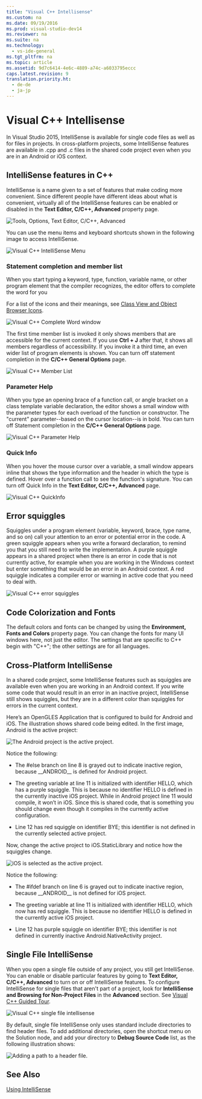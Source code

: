 ```yaml
---
title: "Visual C++ Intellisense"
ms.custom: na
ms.date: 09/19/2016
ms.prod: visual-studio-dev14
ms.reviewer: na
ms.suite: na
ms.technology: 
  - vs-ide-general
ms.tgt_pltfrm: na
ms.topic: article
ms.assetid: 9d7c6414-4e6c-4889-a74c-a6033795eccc
caps.latest.revision: 9
translation.priority.ht: 
  - de-de
  - ja-jp
---
```

# Visual C++ Intellisense
In Visual Studio 2015, IntelliSense is available for single code files as well as for files in projects. In cross-platform projects, some IntelliSense features are available in .cpp and .c files in the shared code project even when you are in an Android or iOS context.  
  
## IntelliSense features in C++  
 IntelliSense is a name given to a set of features that make coding more convenient. Since different people have different ideas about what is convenient, virtually all of the IntelliSense features can be enabled or disabled in the **Text Editor, C/C++, Advanced** property page.  
  
 ![Tools, Options, Text Editor, C&#47;C&#43;&#43;, Advanced](../vs140/media/sIntelliSenseCppToolsOptions.PNG "sIntelliSenseCppToolsOptions")  
  
 You can use the menu items and keyboard shortcuts shown in the following image to access IntelliSense.  
  
 ![Visual C&#43;&#43; IntelliSense Menu](../vs140/media/vs2015_cpp_intellisense_menu.png "vs2015_cpp_intellisense_menu")  
  
### Statement completion and member list  
 When you start typing a keyword, type, function, variable name, or other program element that the compiler recognizes, the editor offers to complete the word for you  
  
 For a list of the icons and their meanings, see [Class View and Object Browser Icons](../vs140/Class-View-and-Object-Browser-Icons.md).  
  
 ![Visual C&#43;&#43; Complete Word window](../vs140/media/vs2015_cpp_complete_word.png "vs2015_cpp_complete_word")  
  
 The first time member list is invoked it only shows members that are accessible for the current context. If you use **Ctrl + J** after that, it shows all members regardless of accessibility. If you invoke it a third time, an even wider list of program elements is shown. You can turn off statement completion in the **C/C++ General Options** page.  
  
 ![Visual C&#43;&#43; Member List](../vs140/media/vs2015_cpp_list_members.png "vs2015_cpp_list_members")  
  
### Parameter Help  
 When you type an opening brace of a function call, or angle bracket on a class template variable declaration, the editor shows a small window with the parameter types for each overload of the function or constructor. The "current" parameter--based on the cursor location--is in bold. You can turn off Statement completion in the **C/C++ General Options** page.  
  
 ![Visual C&#43;&#43; Parameter Help](../vs140/media/vs_2015_cpp_param_help.png "vs_2015_cpp_param_help")  
  
### Quick Info  
 When you hover the mouse cursor over a variable, a small window appears inline that shows the type information and the header in which the type is defined. Hover over a function call to see the function's signature. You can turn off Quick Info in the **Text Editor, C/C++, Advanced** page.  
  
 ![Visual C&#43;&#43; QuickInfo](../vs140/media/vs2015_cpp_quickInfo.png "vs2015_cpp_quickInfo")  
  
## Error squiggles  
 Squiggles under a program element (variable, keyword, brace, type name, and so on) call your attention to an error or potential error in the code. A green squiggle appears when you write a forward declaration, to remind you that you still need to write the implementation. A purple squiggle appears in a shared project when there is an error in code that is not currently active, for example when you are working in the Windows context but enter something that would be an error in an Android context. A red squiggle indicates a compiler error or warning in active code that you need to deal with.  
  
 ![Visual C&#43;&#43; error squiggles](../vs140/media/vs2015_cpp_error_quiggles.png "vs2015_cpp_error_quiggles")  
  
## Code Colorization and Fonts  
 The default colors and fonts can be changed by using the **Environment, Fonts and Colors** property page. You can change the fonts for many UI windows here, not just the editor. The settings that are specific to C++ begin with "C++"; the other settings are for all languages.  
  
## Cross-Platform IntelliSense  
 In a shared code project, some IntelliSense features such as squiggles are available even when you are working in an Android context. If you write some code that would result in an error in an inactive project, IntelliSense still shows squiggles, but they are in a different color than squiggles for errors in the current context.  
  
 Here’s an OpenGLES Application that is configured to build for Android and iOS. The illustration shows shared code being edited. In the first image, Android is the active project:  
  
 ![The Android project is the active project.](../vs140/media/IntelliSenseCppCrossPlatform.png "IntelliSenseCppCrossPlatform")  
  
 Notice the following:  
  
-   The #else branch on line 8 is grayed out to indicate inactive region, because __ANDROID\_\_ is defined for Android project.  
  
-   The greeting variable at line 11 is initialized with identifier HELLO, which has a purple squiggle. This is because no identifier HELLO is defined in the currently inactive iOS project. While in Android project line 11 would compile, it won’t in iOS. Since this is shared code, that is something you should change even though it compiles in the currently active configuration.  
  
-   Line 12 has red squiggle on identifier BYE; this identifier is not defined in the currently selected active project.  
  
 Now, change the active project to iOS.StaticLibrary and notice how the squiggles change.  
  
 ![iOS is selected as the active project.](../vs140/media/IntelliSenseCppCrossPlatform2.png "IntelliSenseCppCrossPlatform2")  
  
 Notice the following:  
  
-   The #ifdef branch on line 6 is grayed out to indicate inactive region, because __ANDROID\_\_ is not defined for iOS project.  
  
-   The greeting variable at line 11 is initialized with identifier HELLO, which now has red squiggle. This is because no identifier HELLO is defined in the currently active iOS project.  
  
-   Line 12 has purple squiggle on identifier BYE; this identifier is not defined in currently inactive Android.NativeActivity project.  
  
## Single File IntelliSense  
 When you open a single file outside of any project, you still get IntelliSense. You can enable or disable particular features by going to **Text Editor, C/C++, Advanced** to turn on or off IntelliSense features. To configure IntelliSense for single files that aren't part of a project, look for **IntelliSense and Browsing for Non-Project Files** in the **Advanced** section. See [Visual C++ Guided Tour](assetId:///499cb66f-7df1-45d6-8b6b-33d94fd1f17c).  
  
 ![Visual C&#43;&#43; single file intellisense](../vs140/media/vs2015_cpp_single_file_intellisense.png "vs2015_cpp_single_file_intellisense")  
  
 By default, single file IntelliSense only uses standard include directories to find header files. To add additional directories, open the shortcut menu on the Solution node, and add your directory to **Debug Source Code** list, as the following illustration shows:  
  
 ![Adding a path to a header file.](../vs140/media/IntelliSenseDebugYourCode.jpg "IntelliSenseDebugYourCode")  
  
## See Also  
 [Using IntelliSense](../vs140/Using-IntelliSense.md)